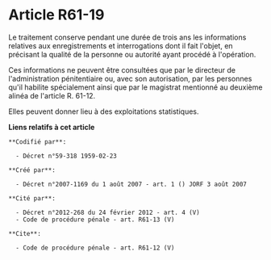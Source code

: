 # Article R61-19

Le traitement conserve pendant une durée de trois ans les informations relatives aux enregistrements et interrogations dont
il fait l'objet, en précisant la qualité de la personne ou autorité ayant procédé à l'opération. 

Ces informations ne peuvent être consultées que par le directeur de l'administration pénitentiaire ou, avec son autorisation,
par les personnes qu'il habilite spécialement ainsi que par le magistrat mentionné au deuxième alinéa de l'article R. 61-12. 

Elles peuvent donner lieu à des exploitations statistiques.

**Liens relatifs à cet article**

	**Codifié par**:

	  - Décret n°59-318 1959-02-23

	**Créé par**:

	  - Décret n°2007-1169 du 1 août 2007 - art. 1 () JORF 3 août 2007

	**Cité par**:

	  - Décret n°2012-268 du 24 février 2012 - art. 4 (V)
	  - Code de procédure pénale - art. R61-13 (V)

	**Cite**:

	  - Code de procédure pénale - art. R61-12 (V)
